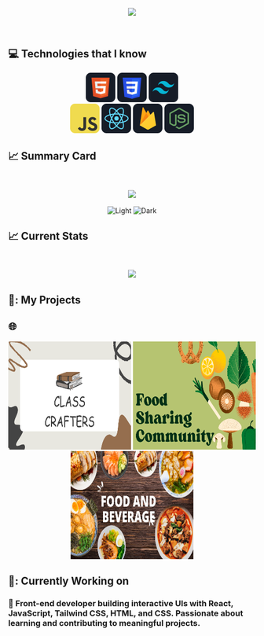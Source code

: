 <p align="center">
  <img src="https://i.ibb.co/SDgFz2m/How-To-Make-Gradient-Shape.png">
</p>

<br />

## :computer: Technologies that I know

<p align="center">
  <img src="/assests/HTML.png">
  <img src="/assests/css.png">
  <img src="/assests/tailwind.png">
  <br />
  <img src="/assests/JavaScript.png">
  <img src="/assests/react.png">
  <img src="/assests/firebase.png">
  <img src="/assests/node.png">
</p>

## :chart_with_upwards_trend: Summary Card

<br />
<p align="center">
  <img width="60%" src="http://github-profile-summary-cards.vercel.app/api/cards/profile-details?username=shajjad00&theme=github_dark" />
  <p align="center">
  <img alt="Light" src="http://github-profile-summary-cards.vercel.app/api/cards/most-commit-language?username=shajjad00&theme=github_dark"   width="45%">
  <img alt="Dark" src="http://github-profile-summary-cards.vercel.app/api/cards/stats?username=shajjad00&theme=github_dark"  width="45%">
</p>
</p>

## :chart_with_upwards_trend: Current Stats

<br />
<p align="center">
  <img width="60%" src="https://github-readme-streak-stats.herokuapp.com?user=shajjad00&theme=react&card_width=499" />
</p>

## :briefcase:: My Projects

## 🌐

<p align="center">
    <img height="220" width="250" src="./assests/Class crafers.png">
    <img height="220" width="250" src="./assests/Food Tracker.png">
    <img height="220" width="250" src="./assests/food and beverage.png">
</p>

## :briefcase:: Currently Working on

### 🌱 Front-end developer building interactive UIs with React, JavaScript, Tailwind CSS, HTML, and CSS. Passionate about learning and contributing to meaningful projects.
